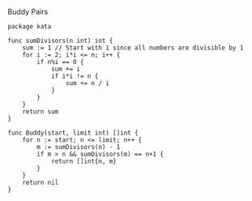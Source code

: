 Buddy Pairs

    package kata
    
    func sumDivisors(n int) int {
        sum := 1 // Start with 1 since all numbers are divisible by 1
        for i := 2; i*i <= n; i++ {
            if n%i == 0 {
                sum += i
                if i*i != n {
                    sum += n / i
                }
            }
        }
        return sum
    }
    
    func Buddy(start, limit int) []int {
        for n := start; n <= limit; n++ {
            m := sumDivisors(n) - 1
            if m > n && sumDivisors(m) == n+1 {
                return []int{n, m}
            }
        }
        return nil
    }
